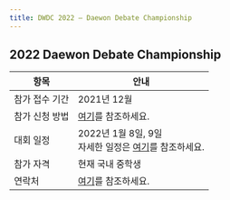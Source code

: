 ```yaml
---
title: DWDC 2022 ― Daewon Debate Championship
---
```


## 2022 Daewon Debate Championship

|항목|안내|
|---|---|
| 참가 접수 기간 |2021년 12월
| 참가 신청 방법 |[여기](/pages/apply.md)를 참조하세요.
| 대회 일정 |2022년 1월 8일, 9일 <br> 자세한 일정은 [여기](/pages/schedule.md)를 참조하세요.
| 참가 자격 |현재 국내 중학생
| 연락처 |[여기](/pages/contact.md)를 참조하세요.
